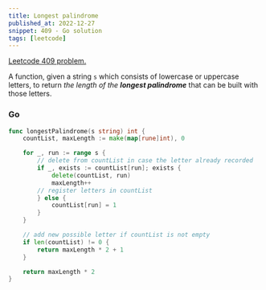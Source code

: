 ```yaml
---
title: Longest palindrome
published_at: 2022-12-27
snippet: 409 - Go solution
tags: [leetcode]
---
```


[Leetcode 409 problem.](https://leetcode.com/problems/longest-palindrome/)

A function, given a string `s` which consists of lowercase or uppercase letters, to return _the length of the **longest palindrome**_ that can be built with those letters.

### Go

```go
func longestPalindrome(s string) int {
    countList, maxLength := make(map[rune]int), 0

    for _, run := range s {
	    // delete from countList in case the letter already recorded
        if _, exists := countList[run]; exists {
            delete(countList, run)
            maxLength++
	    // register letters in countList
        } else {
            countList[run] = 1
        }
    }

	// add new possible letter if countList is not empty
    if len(countList) != 0 {
        return maxLength * 2 + 1
    }

    return maxLength * 2
}
```
